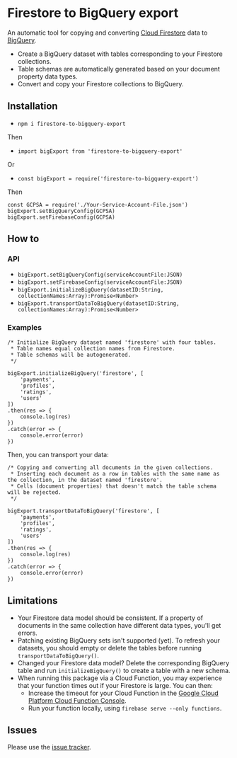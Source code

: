 # Firestore to BigQuery export
An automatic tool for copying and converting [Cloud Firestore](https://firebase.google.com/docs/firestore/) data to [BigQuery](https://cloud.google.com/bigquery/docs/).

- Create a BigQuery dataset with tables corresponding to your Firestore collections.
- Table schemas are automatically generated based on your document property data types.
- Convert and copy your Firestore collections to BigQuery.


## Installation
- `npm i firestore-to-bigquery-export`

Then
* `import bigExport from 'firestore-to-bigquery-export'`

Or
* `const bigExport = require('firestore-to-bigquery-export')`

Then
```
const GCPSA = require('./Your-Service-Account-File.json')
bigExport.setBigQueryConfig(GCPSA)
bigExport.setFirebaseConfig(GCPSA)
```

## How to

### API
* `bigExport.setBigQueryConfig(serviceAccountFile:JSON)`
* `bigExport.setFirebaseConfig(serviceAccountFile:JSON)`
* `bigExport.initializeBigQuery(datasetID:String, collectionNames:Array):Promise<Number>`
* `bigExport.transportDataToBigQuery(datasetID:String, collectionNames:Array):Promise<Number>`


### Examples
```
/* Initialize BigQuery dataset named 'firestore' with four tables.
 * Table names equal collection names from Firestore.
 * Table schemas will be autogenerated.
 */

bigExport.initializeBigQuery('firestore', [
    'payments',
    'profiles',
    'ratings',
    'users'
])
.then(res => {
    console.log(res)
})
.catch(error => {
    console.error(error)
})
```

Then, you can transport your data:
```
/* Copying and converting all documents in the given collections.
 * Inserting each document as a row in tables with the same name as the collection, in the dataset named 'firestore'.
 * Cells (document properties) that doesn't match the table schema will be rejected.
 */

bigExport.transportDataToBigQuery('firestore', [
    'payments',
    'profiles',
    'ratings',
    'users'
])
.then(res => {
    console.log(res)
})
.catch(error => {
    console.error(error)
})
```

## Limitations
* Your Firestore data model should be consistent. If a property of documents in the same collection have different data types, you'll get errors.
* Patching existing BigQuery sets isn't supported (yet). To refresh your datasets, you should empty or delete the tables before running `transportDataToBigQuery()`.
* Changed your Firestore data model? Delete the corresponding BigQuery table and run `initializeBigQuery()` to create a table with a new schema.
* When running this package via a Cloud Function, you may experience that your function times out if your Firestore is large. You can then:
    * Increase the timeout for your Cloud Function in the [Google Cloud Platform Cloud Function Console](https://console.cloud.google.com/functions).
    * Run your function locally, using `firebase serve --only functions`. 

## Issues
Please use the [issue tracker](https://github.com/Johannes-Berggren/firestore-to-bigquery-export/issues).
